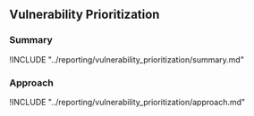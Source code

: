 ## Vulnerability Prioritization

### Summary

!INCLUDE "../reporting/vulnerability_prioritization/summary.md"

### Approach

!INCLUDE "../reporting/vulnerability_prioritization/approach.md"
